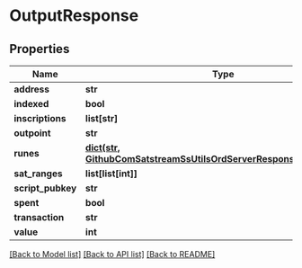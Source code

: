 # OutputResponse

## Properties
Name | Type | Description | Notes
------------ | ------------- | ------------- | -------------
**address** | **str** |  | [optional] 
**indexed** | **bool** |  | [optional] 
**inscriptions** | **list[str]** |  | [optional] 
**outpoint** | **str** |  | [optional] 
**runes** | [**dict(str, GithubComSatstreamSsUtilsOrdServerResponsesRuneDetails)**](GithubComSatstreamSsUtilsOrdServerResponsesRuneDetails.md) |  | [optional] 
**sat_ranges** | **list[list[int]]** |  | [optional] 
**script_pubkey** | **str** |  | [optional] 
**spent** | **bool** |  | [optional] 
**transaction** | **str** |  | [optional] 
**value** | **int** |  | [optional] 

[[Back to Model list]](../README.md#documentation-for-models) [[Back to API list]](../README.md#documentation-for-api-endpoints) [[Back to README]](../README.md)

